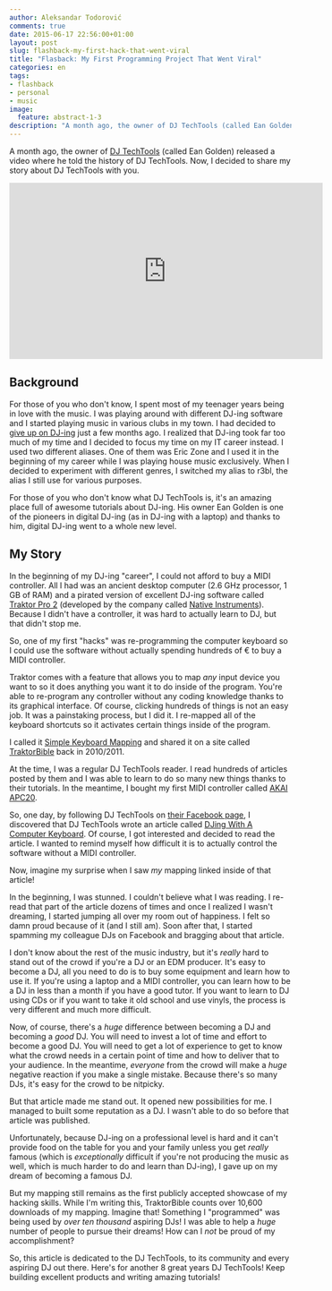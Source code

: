 ```yaml
---
author: Aleksandar Todorović
comments: true
date: 2015-06-17 22:56:00+01:00
layout: post
slug: flashback-my-first-hack-that-went-viral
title: "Flasback: My First Programming Project That Went Viral"
categories: en
tags:
- flashback
- personal
- music
image:
  feature: abstract-1-3
description: "A month ago, the owner of DJ TechTools (called Ean Golden) released a video where he told the history of DJ TechTools. Now, I decided to share my story about DJ TechTools with you."
---
```


A month ago, the owner of [DJ TechTools](http://djtechtools.com/) (called Ean Golden) released a video where he told the history of DJ TechTools. Now, I decided to share my story about DJ TechTools with you.

<iframe width="560" height="315" src="https://www.youtube.com/embed/BDM6gut1K8E" frameborder="0" allowfullscreen></iframe>


## Background

For those of you who don't know, I spent most of my teenager years being in love with the music. I was playing around with different DJ-ing software and I started playing music in various clubs in my town. I had decided to [give up on DJ-ing](https://r3bl.github.io/en/quitting-djing/) just a few months ago. I realized that DJ-ing took far too much of my time and I decided to focus my time on my IT career instead. I used two different aliases. One of them was Eric Zone and I used it in the beginning of my career while I was playing house music exclusively. When I decided to experiment with different genres, I switched my alias to r3bl, the alias I still use for various purposes.

For those of you who don't know what DJ TechTools is, it's an amazing place full of awesome tutorials about DJ-ing. His owner Ean Golden is one of the pioneers in digital DJ-ing (as in DJ-ing with a laptop) and thanks to him, digital DJ-ing went to a whole new level.

## My Story

In the beginning of my DJ-ing "career", I could not afford to buy a MIDI controller. All I had was an ancient desktop computer (2.6 GHz processor, 1 GB of RAM) and a pirated version of excellent DJ-ing software called [Traktor Pro 2](http://www.native-instruments.com/en/products/traktor/dj-software/traktor-pro-2/) (developed by the company called [Native Instruments](http://www.native-instruments.com/)). Because I didn't have a controller, it was hard to actually learn to DJ, but that didn't stop me.

So, one of my first "hacks" was re-programming the computer keyboard so I could use the software without actually spending hundreds of € to buy a MIDI controller.

Traktor comes with a feature that allows you to map _any_ input device you want to so it does anything you want it to do inside of the program. You're able to re-program any controller without any coding knowledge thanks to its graphical interface. Of course, clicking hundreds of things is not an easy job. It was a painstaking process, but I did it. I re-mapped all of the keyboard shortcuts so it activates certain things inside of the program.

I called it [Simple Keyboard Mapping](http://www.traktorbible.com/freaks/mappingview.aspx?id=231) and shared it on a site called [TraktorBible](http://www.traktorbible.com/) back in 2010/2011.

At the time, I was a regular DJ TechTools reader. I read hundreds of articles posted by them and I was able to learn to do so many new things thanks to their tutorials. In the meantime, I bought my first MIDI controller called [AKAI APC20](http://www.akaipro.com/product/apc20).

So, one day, by following DJ TechTools on [their Facebook page](https://www.facebook.com/djtechtools?fref=ts), I discovered that DJ TechTools wrote an article called [DJing With A Computer Keyboard](http://djtechtools.com/2012/03/06/djing-with-a-computer-keyboard/). Of course, I got interested and decided to read the article. I wanted to remind myself how difficult it is to actually control the software without a MIDI controller.

Now, imagine my surprise when I saw _my_ mapping linked inside of that article!

In the beginning, I was stunned. I couldn't believe what I was reading. I re-read that part of the article dozens of times and once I realized I wasn't dreaming, I started jumping all over my room out of happiness. I felt so damn proud because of it (and I still am). Soon after that, I started spamming my colleague DJs on Facebook and bragging about that article.

I don't know about the rest of the music industry, but it's _really_ hard to stand out of the crowd if you're a DJ or an EDM producer. It's easy to become a DJ, all you need to do is to buy some equipment and learn how to use it. If you're using a laptop and a MIDI controller, you can learn how to be a DJ in less than a month if you have a good tutor. If you want to learn to DJ using CDs or if you want to take it old school and use vinyls, the process is very different and much more difficult.

Now, of course, there's a _huge_ difference between becoming a DJ and becoming a _good_ DJ. You will need to invest a lot of time and effort to become a good DJ. You will need to get a lot of experience to get to know what the crowd needs in a certain point of time and how to deliver that to your audience. In the meantime, _everyone_ from the crowd will make a _huge_ negative reaction if you make a single mistake. Because there's so many DJs, it's easy for the crowd to be nitpicky.

But that article made me stand out. It opened new possibilities for me. I managed to built some reputation as a DJ. I wasn't able to do so before that article was published.

Unfortunately, because DJ-ing on a professional level is hard and it can't provide food on the table for you and your family unless you get _really_ famous (which is _exceptionally_ difficult if you're not producing the music as well, which is much harder to do and learn than DJ-ing), I gave up on my dream of becoming a famous DJ.

But my mapping still remains as the first publicly accepted showcase of my hacking skills. While I'm writing this, TraktorBible counts over 10,600 downloads of my mapping. Imagine that! Something I "programmed" was being used by _over ten thousand_ aspiring DJs! I was able to help a _huge_ number of people to pursue their dreams! How can I _not_ be proud of my accomplishment?

So, this article is dedicated to the DJ TechTools, to its community and every aspiring DJ out there. Here's for another 8 great years DJ TechTools! Keep building excellent products and writing amazing tutorials!
